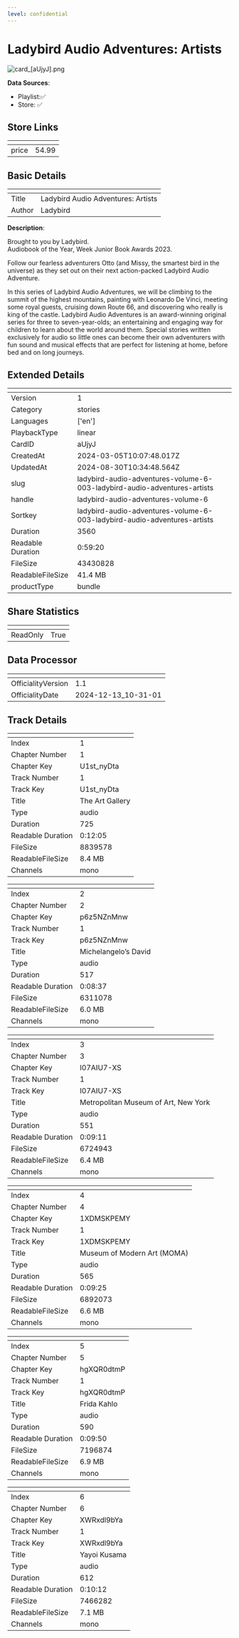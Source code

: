 ```yaml
---
level: confidential
---
```

# Ladybird Audio Adventures: Artists

![card_[aUjyJ].png](../../img/cards/card_[aUjyJ].png)

**Data Sources**: 

- Playlist:✅
- Store: ✅


## Store Links

| <!-- --> | <!-- --> |
| - | - |
| price | 54.99 |


## Basic Details

| <!-- --> | <!-- --> |
| - | - |
| Title | Ladybird Audio Adventures: Artists |
| Author | Ladybird |

**Description**:

Brought to you by Ladybird.    
Audiobook of the Year, Week Junior Book Awards 2023.    

Follow our fearless adventurers Otto (and Missy, the smartest bird in the universe) as they set out on their next action-packed Ladybird Audio Adventure.    

In this series of Ladybird Audio Adventures, we will be climbing to the summit of the highest mountains, painting with Leonardo De Vinci, meeting some royal guests, cruising down Route 66, and discovering who really is king of the castle.    Ladybird Audio Adventures is an award-winning original series for three to seven-year-olds; an entertaining and engaging way for children to learn about the world around them. Special stories written exclusively for audio so little ones can become their own adventurers with fun sound and musical effects that are perfect for listening at home, before bed and on long journeys.


## Extended Details

| <!-- --> | <!-- --> |
| - | - |
| Version | 1 |
| Category | stories |
| Languages | ['en'] |
| PlaybackType | linear |
| CardID | aUjyJ |
| CreatedAt | 2024-03-05T10:07:48.017Z |
| UpdatedAt | 2024-08-30T10:34:48.564Z |
| slug | ladybird-audio-adventures-volume-6-003-ladybird-audio-adventures-artists |
| handle | ladybird-audio-adventures-volume-6 |
| Sortkey | ladybird-audio-adventures-volume-6-003-ladybird-audio-adventures-artists |
| Duration | 3560 |
| Readable Duration | 0:59:20 |
| FileSize | 43430828 |
| ReadableFileSize | 41.4 MB |
| productType | bundle |


## Share Statistics

| <!-- --> | <!-- --> |
| - | - |
| ReadOnly | True |


## Data Processor

| <!-- --> | <!-- --> |
| - | - |
| OfficialityVersion | 1.1
| OfficialityDate | 2024-12-13_10-31-01


## Track Details

| <!-- --> | <!-- --> |
| - | - |
| Index | 1 |
| Chapter Number | 1 |
| Chapter Key | U1st_nyDta |
| Track Number | 1 |
| Track Key | U1st_nyDta |
| Title | The Art Gallery |
| Type | audio |
| Duration | 725 |
| Readable Duration | 0:12:05 |
| FileSize | 8839578 |
| ReadableFileSize | 8.4 MB |
| Channels | mono |

| <!-- --> | <!-- --> |
| - | - |
| Index | 2 |
| Chapter Number | 2 |
| Chapter Key | p6z5NZnMnw |
| Track Number | 1 |
| Track Key | p6z5NZnMnw |
| Title | Michelangelo’s David |
| Type | audio |
| Duration | 517 |
| Readable Duration | 0:08:37 |
| FileSize | 6311078 |
| ReadableFileSize | 6.0 MB |
| Channels | mono |

| <!-- --> | <!-- --> |
| - | - |
| Index | 3 |
| Chapter Number | 3 |
| Chapter Key | I07AIU7-XS |
| Track Number | 1 |
| Track Key | I07AIU7-XS |
| Title | Metropolitan Museum of Art, New York |
| Type | audio |
| Duration | 551 |
| Readable Duration | 0:09:11 |
| FileSize | 6724943 |
| ReadableFileSize | 6.4 MB |
| Channels | mono |

| <!-- --> | <!-- --> |
| - | - |
| Index | 4 |
| Chapter Number | 4 |
| Chapter Key | 1XDMSKPEMY |
| Track Number | 1 |
| Track Key | 1XDMSKPEMY |
| Title | Museum of Modern Art (MOMA) |
| Type | audio |
| Duration | 565 |
| Readable Duration | 0:09:25 |
| FileSize | 6892073 |
| ReadableFileSize | 6.6 MB |
| Channels | mono |

| <!-- --> | <!-- --> |
| - | - |
| Index | 5 |
| Chapter Number | 5 |
| Chapter Key | hgXQR0dtmP |
| Track Number | 1 |
| Track Key | hgXQR0dtmP |
| Title | Frida Kahlo |
| Type | audio |
| Duration | 590 |
| Readable Duration | 0:09:50 |
| FileSize | 7196874 |
| ReadableFileSize | 6.9 MB |
| Channels | mono |

| <!-- --> | <!-- --> |
| - | - |
| Index | 6 |
| Chapter Number | 6 |
| Chapter Key | XWRxdl9bYa |
| Track Number | 1 |
| Track Key | XWRxdl9bYa |
| Title | Yayoi Kusama |
| Type | audio |
| Duration | 612 |
| Readable Duration | 0:10:12 |
| FileSize | 7466282 |
| ReadableFileSize | 7.1 MB |
| Channels | mono |

